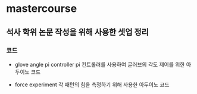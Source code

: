 # mastercourse

## 석사 학위 논문 작성을 위해 사용한 셋업 정리

### 코드
  * glove angle pi controller
      pi 컨트롤러를 사용하여 글러브의 각도 제어를 위한 아두이노 코드
    
  * force experiment
      각 패턴의 힘을 측정하기 위해 사용한 아두이노 코드
